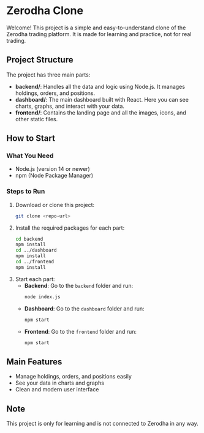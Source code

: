 
# Zerodha Clone

Welcome! This project is a simple and easy-to-understand clone of the Zerodha trading platform. It is made for learning and practice, not for real trading.

## Project Structure

The project has three main parts:

- **backend/**: Handles all the data and logic using Node.js. It manages holdings, orders, and positions.
- **dashboard/**: The main dashboard built with React. Here you can see charts, graphs, and interact with your data.
- **frontend/**: Contains the landing page and all the images, icons, and other static files.

## How to Start

### What You Need
- Node.js (version 14 or newer)
- npm (Node Package Manager)

### Steps to Run
1. Download or clone this project:
   ```sh
   git clone <repo-url>
   ```
2. Install the required packages for each part:
   ```sh
   cd backend
   npm install
   cd ../dashboard
   npm install
   cd ../frontend
   npm install
   ```
3. Start each part:
   - **Backend**: Go to the `backend` folder and run:
     ```sh
     node index.js
     ```
   - **Dashboard**: Go to the `dashboard` folder and run:
     ```sh
     npm start
     ```
   - **Frontend**: Go to the `frontend` folder and run:
     ```sh
     npm start
     ```

## Main Features
- Manage holdings, orders, and positions easily
- See your data in charts and graphs
- Clean and modern user interface

## Note
This project is only for learning and is not connected to Zerodha in any way.
